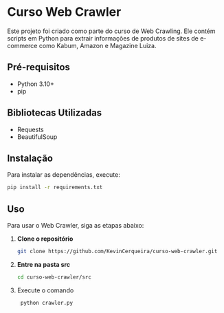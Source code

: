 # Curso Web Crawler

Este projeto foi criado como parte do curso de Web Crawling. Ele contém scripts em Python para extrair informações de produtos de sites de e-commerce como Kabum, Amazon e Magazine Luiza.

## Pré-requisitos

- Python 3.10+
- pip

## Bibliotecas Utilizadas

- Requests
- BeautifulSoup

## Instalação

Para instalar as dependências, execute:

```bash
pip install -r requirements.txt
```

## Uso

Para usar o Web Crawler, siga as etapas abaixo:

1. **Clone o repositório**
   ```bash
   git clone https://github.com/KevinCerqueira/curso-web-crawler.git
	```
2. **Entre na pasta src**
   ```bash
   cd curso-web-crawler/src
   ```
   
3. Execute o comando
   ```bash
	python crawler.py
	```

